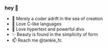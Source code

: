 ### hey 👋

- 🐶 Merely a coder adrift in the sea of creation  
- 🐹 Love C-like languages
- 🐴 Love hypertext and powerful divs
- ✨ Beauty is found in the simplicity of form
- 📫 Reach me @tankie_fc
